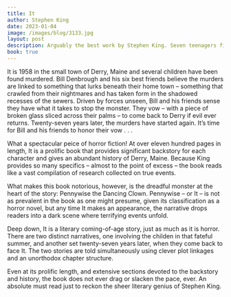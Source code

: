 ```yaml
---
title: It
author: Stephen King
date: 2023-01-04
image: /images/blog/3133.jpg
layout: post
description: Arguably the best work by Stephen King. Seven teenagers first stumble upon the horror one summer, and now they are grown-ups who have gone out into the big world to gain success and happiness. But none of them can withstand the force that has drawn them back to Derry to face the nightmare without an end, and the evil without a name...
book: true
---
```


It is 1958 in the small town of Derry, Maine and several children have been found murdered. Bill Denbrough and his six best friends believe the murders are linked to something that lurks beneath their home town – something that crawled from their nightmares and has taken form in the shadowed recesses of the sewers. Driven by forces unseen, Bill and his friends sense they have what it takes to stop the monster. They vow – with a piece of broken glass sliced across their palms – to come back to Derry if evil ever returns. Twenty-seven years later, the murders have started again. It’s time for Bill and his friends to honor their vow . . .

What a spectacular peice of horror fiction! At over eleven hundred pages in length, It is a prolific book that provides significant backstory for each character and gives an abundant history of Derry, Maine. Because King provides so many specifics – almost to the point of excess – the book reads like a vast compilation of research collected on true events.

What makes this book notorious, however, is the dreadful monster at the heart of the story: Pennywise the Dancing Clown. Pennywise – or It – is not as prevalent in the book as one might presume, given its classification as a horror novel, but any time It makes an appearance, the narrative drops readers into a dark scene where terrifying events unfold. 

Deep down, It is a literary coming-of-age story, just as much as it is horror. There are two distinct narratives, one involving the childen in that fateful summer, and another set twenty-seven years later, when they come back to face It. The two stories are told simultaneously using clever plot linkages and an unorthodox chapter structure.

Even at its prolific length, and extensive sections devoted to the backstory and history, the book does not ever drag or slacken the pace, ever. An absolute must read just to reckon the sheer literary genius of Stephen King.
